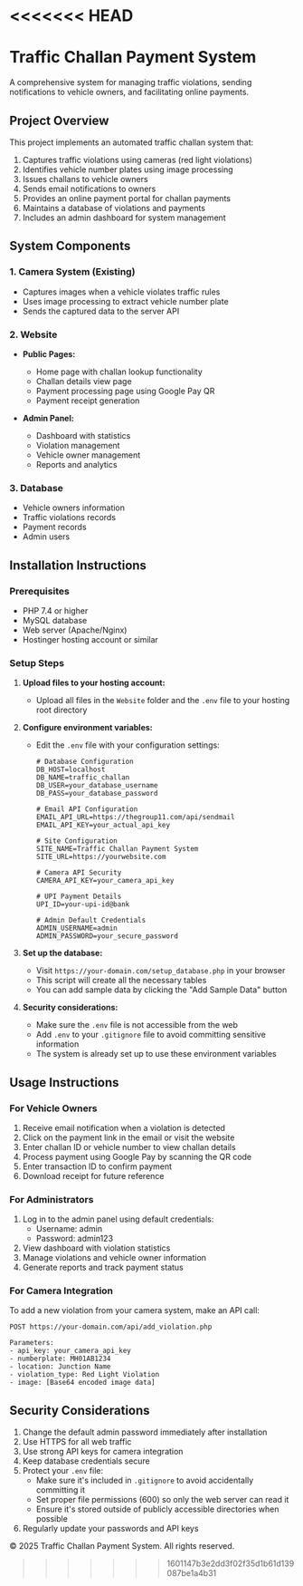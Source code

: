 <<<<<<< HEAD
=======
# Traffic Challan Payment System

A comprehensive system for managing traffic violations, sending notifications to vehicle owners, and facilitating online payments.

## Project Overview

This project implements an automated traffic challan system that:

1. Captures traffic violations using cameras (red light violations)
2. Identifies vehicle number plates using image processing
3. Issues challans to vehicle owners
4. Sends email notifications to owners
5. Provides an online payment portal for challan payments
6. Maintains a database of violations and payments
7. Includes an admin dashboard for system management

## System Components

### 1. Camera System (Existing)
- Captures images when a vehicle violates traffic rules
- Uses image processing to extract vehicle number plate
- Sends the captured data to the server API

### 2. Website
- **Public Pages:**
  - Home page with challan lookup functionality
  - Challan details view page
  - Payment processing page using Google Pay QR
  - Payment receipt generation
  
- **Admin Panel:**
  - Dashboard with statistics
  - Violation management
  - Vehicle owner management
  - Reports and analytics

### 3. Database
- Vehicle owners information
- Traffic violations records
- Payment records
- Admin users

## Installation Instructions

### Prerequisites
- PHP 7.4 or higher
- MySQL database
- Web server (Apache/Nginx)
- Hostinger hosting account or similar

### Setup Steps

1. **Upload files to your hosting account:**
   - Upload all files in the `Website` folder and the `.env` file to your hosting root directory

2. **Configure environment variables:**
   - Edit the `.env` file with your configuration settings:
     ```
     # Database Configuration
     DB_HOST=localhost
     DB_NAME=traffic_challan
     DB_USER=your_database_username
     DB_PASS=your_database_password

     # Email API Configuration
     EMAIL_API_URL=https://thegroup11.com/api/sendmail
     EMAIL_API_KEY=your_actual_api_key

     # Site Configuration
     SITE_NAME=Traffic Challan Payment System
     SITE_URL=https://yourwebsite.com

     # Camera API Security
     CAMERA_API_KEY=your_camera_api_key

     # UPI Payment Details
     UPI_ID=your-upi-id@bank

     # Admin Default Credentials
     ADMIN_USERNAME=admin
     ADMIN_PASSWORD=your_secure_password
     ```

3. **Set up the database:**
   - Visit `https://your-domain.com/setup_database.php` in your browser
   - This script will create all the necessary tables
   - You can add sample data by clicking the "Add Sample Data" button

4. **Security considerations:**
   - Make sure the `.env` file is not accessible from the web
   - Add `.env` to your `.gitignore` file to avoid committing sensitive information
   - The system is already set up to use these environment variables

## Usage Instructions

### For Vehicle Owners
1. Receive email notification when a violation is detected
2. Click on the payment link in the email or visit the website
3. Enter challan ID or vehicle number to view challan details
4. Process payment using Google Pay by scanning the QR code
5. Enter transaction ID to confirm payment
6. Download receipt for future reference

### For Administrators
1. Log in to the admin panel using default credentials:
   - Username: admin
   - Password: admin123
2. View dashboard with violation statistics
3. Manage violations and vehicle owner information
4. Generate reports and track payment status

### For Camera Integration
To add a new violation from your camera system, make an API call:

```
POST https://your-domain.com/api/add_violation.php

Parameters:
- api_key: your_camera_api_key
- numberplate: MH01AB1234
- location: Junction Name
- violation_type: Red Light Violation
- image: [Base64 encoded image data]
```

## Security Considerations
1. Change the default admin password immediately after installation
2. Use HTTPS for all web traffic
3. Use strong API keys for camera integration
4. Keep database credentials secure
5. Protect your `.env` file:
   - Make sure it's included in `.gitignore` to avoid accidentally committing it
   - Set proper file permissions (600) so only the web server can read it
   - Ensure it's stored outside of publicly accessible directories when possible
6. Regularly update your passwords and API keys


© 2025 Traffic Challan Payment System. All rights reserved.
>>>>>>> 1601147b3e2dd3f02f35d1b61d139087be1a4b31
